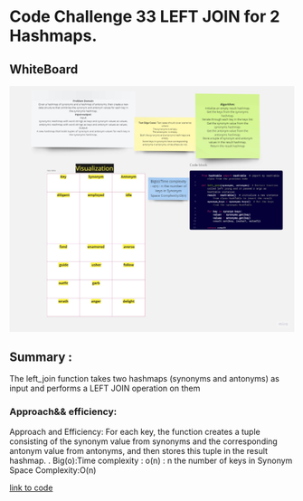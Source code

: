 # Code Challenge 33 LEFT JOIN for 2 Hashmaps. 
## WhiteBoard
![](cc33.jpg)
## Summary :

The left_join function takes two hashmaps (synonyms and antonyms) as input and performs a LEFT JOIN operation on them
### Approach&& efficiency:
Approach and Efficiency:
For each key, the function creates a tuple consisting of the synonym value from synonyms and the corresponding antonym value from antonyms, and then stores this tuple in the result hashmap.  .
Big(o):Time complexity : o(n) : n the number of keys in Synonym
Space Complexity:O(n)

[link to code ](lefjoin.py)